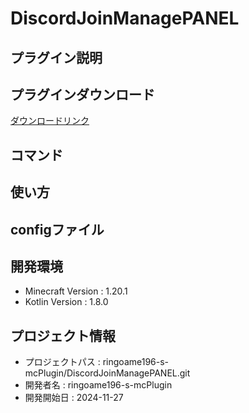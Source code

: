 # DiscordJoinManagePANEL

## プラグイン説明

## プラグインダウンロード
[ダウンロードリンク](https://github.com/ringoame196-s-mcPlugin/DiscordJoinManagePANEL/releases/latest)

## コマンド

## 使い方

## configファイル
                
## 開発環境
- Minecraft Version : 1.20.1
- Kotlin Version : 1.8.0

## プロジェクト情報
- プロジェクトパス : ringoame196-s-mcPlugin/DiscordJoinManagePANEL.git
- 開発者名 : ringoame196-s-mcPlugin
- 開発開始日 : 2024-11-27
